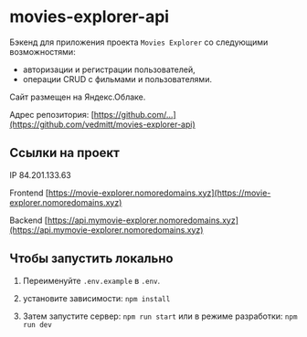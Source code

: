 # movies-explorer-api

Бэкенд для приложения проекта `Movies Explorer` со следующими возможностями: 
- авторизации и регистрации пользователей, 
- операции CRUD с фильмами и пользователями. 
  
Сайт размещен на Яндекс.Облаке.

Адрес репозитория: [https://github.com/...](https://github.com/vedmitt/movies-explorer-api)

## Ссылки на проект

IP 84.201.133.63

Frontend [https://movie-explorer.nomoredomains.xyz](https://movie-explorer.nomoredomains.xyz)

Backend [https://api.mymovie-explorer.nomoredomains.xyz](https://api.mymovie-explorer.nomoredomains.xyz)

## Чтобы запустить локально

1. Переименуйте `.env.example` в `.env`.
2. установите зависимости:
`npm install` 

4. Затем запустите сервер:
`npm run start` 
или в режиме разработки:
`npm run dev`
